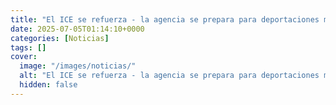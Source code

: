 ```yaml
---
title: "El ICE se refuerza - la agencia se prepara para deportaciones masivas tras la aprobación de la ley impulsada por Trump"
date: 2025-07-05T01:14:10+0000
categories: [Noticias]
tags: []
cover:
  image: "/images/noticias/"
  alt: "El ICE se refuerza - la agencia se prepara para deportaciones masivas tras la aprobación de la ley impulsada por Trump"
  hidden: false
---
```



